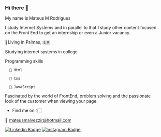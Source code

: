 ### Hi there 👋

 My name is Mateus M Rodrigues
 
 I study Internet Systems and in parallel to that I study other content focused on the Front End to get an internship or even a Junior vacancy.  
 
 📌Living in Palmas, 🇧🇷
 
  Studying internet systems in college
  
  Programming skills
  
      📍 Html
      
      📍 Css
      
      📍 JavaScript
      
      
 Fascinated by the world of FrontEnd, problem solving and the passionate look of the customer when viewing your page.

+ Find me on 👇🏻

📌 mateusmalvezzir@hotmail.com

[![Linkedin Badge](https://img.shields.io/badge/-LinkedIn-blue?style=flat-square&logo=Linkedin&logoColor=white&link=https://www.linkedin.com/in/mateus-malvezzi-1a0913181/)](https://www.linkedin.com/in/mateus-m-rodrigues-1a0913181/) [![Instagram Badge](https://img.shields.io/badge/-Instagram-violet?style=flat-square&logo=Instagram&logoColor=white&link=https://www.instagram.com/mateusmalvezzi/)](https://www.instagram.com/mateusmalvezzi/)
